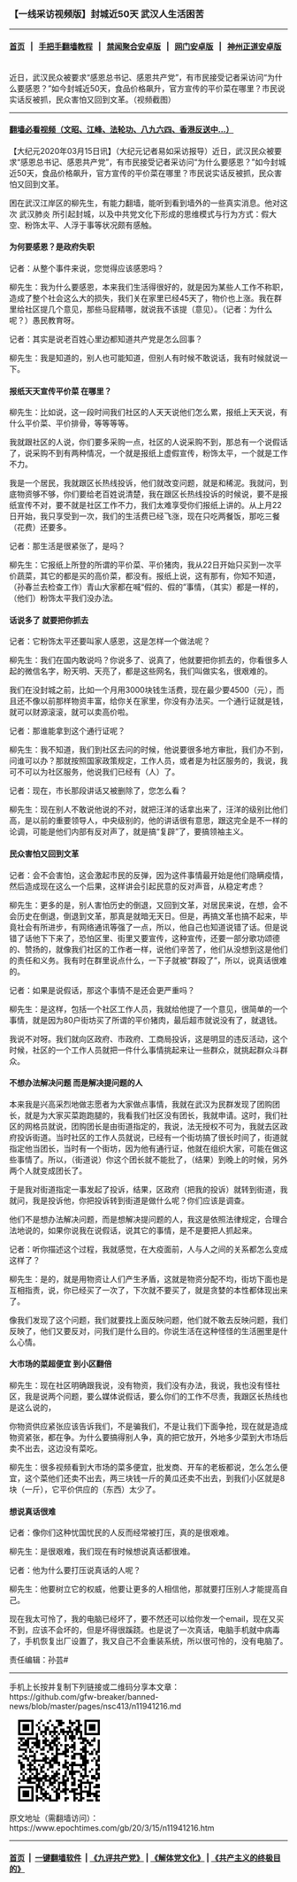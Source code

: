 ### 【一线采访视频版】封城近50天 武汉人生活困苦
------------------------

#### [首页](https://github.com/gfw-breaker/banned-news/blob/master/README.md) &nbsp;&nbsp;|&nbsp;&nbsp; [手把手翻墙教程](https://github.com/gfw-breaker/guides/wiki) &nbsp;&nbsp;|&nbsp;&nbsp; [禁闻聚合安卓版](https://github.com/gfw-breaker/bn-android) &nbsp;&nbsp;|&nbsp;&nbsp; [网门安卓版](https://github.com/oGate2/oGate) &nbsp;&nbsp;|&nbsp;&nbsp; [神州正道安卓版](https://github.com/SzzdOgate/update) 



<div><img alt="" class="aligncenter wp-post-image" src="https://i.epochtimes.com/assets/uploads/2020/03/Untitled-18-600x361.jpg"/>
<div class="red16 caption">
 近日，武汉民众被要求“感恩总书记、感恩共产党”，有市民接受记者采访问“为什么要感恩？”如今封城近50天，食品价格飙升，官方宣传的平价菜在哪里？市民说实话反被抓，民众害怕又回到文革。（视频截图）
</div>
</div><hr/>

#### [翻墙必看视频（文昭、江峰、法轮功、八九六四、香港反送中...）](https://github.com/gfw-breaker/banned-news/blob/master/pages/link3.md)

<div><p>
 【大纪元2020年03月15日讯】（大纪元记者易如采访报导）近日，武汉民众被要求“感恩总书记、感恩共产党”，有市民接受记者采访问“为什么要感恩？”如今封城近50天，食品价格飙升，官方宣传的平价菜在哪里？市民说实话反被抓，民众害怕又回到文革。
</p>
<p>
 困在武汉江岸区的柳先生，有能力翻墙，能听到看到墙外的一些真实消息。他对这次
 <ok href="https://www.epochtimes.com/gb/tag/%E6%AD%A6%E6%B1%89%E8%82%BA%E7%82%8E.html">
  武汉肺炎
 </ok>
 所引起封城，以及中共党文化下形成的思维模式与行为方式：假大空、粉饰太平、人浮于事等状况颇有感触。
</p>
<h4>
 为何要感恩？是政府失职
</h4>
<p>
 记者：从整个事件来说，您觉得应该感恩吗？
</p>
<p>
 柳先生：我为什么要感恩，本来我们生活得很好的，就是因为某些人工作不称职，造成了整个社会这么大的损失，我们关在家里已经45天了，物价也上涨。我在群里给社区提几个意见，那些马屁精哪，就说我不该提（意见）。（记者：为什么呢？）愚民教育呀。
</p>
<p>
 <center>
 </center>
 记者：其实是说老百姓心里边都知道共产党是怎么回事？
</p>
<p>
 柳先生：我是知道的，别人也可能知道，但别人有时候不敢说话，我有时候就说一下。
</p>
<h4>
 报纸天天宣传平价菜 在哪里？
</h4>
<p>
 柳先生：比如说，这一段时间我们社区的人天天说他们怎么累，报纸上天天说，有什么平价菜、平价排骨，等等等等。
</p>
<p>
 我就跟社区的人说，你们要多采购一点，社区的人说采购不到，那总有一个说假话了，说采购不到有两种情况，一个就是报纸上虚假宣传，粉饰太平，一个就是工作不力。
</p>
<p>
 我是一个居民，我就跟区长热线投诉，他们就改变问题，就是和稀泥。我就问，到底物资够不够，你们要给老百姓说清楚，我在跟区长热线投诉的时候说，要不是报纸宣传不对，要不就是社区工作不力，我们太难享受你们报纸上讲的。从上月22日开始，我只享受到一次，我们的生活费已经飞涨，现在只吃两餐饭，那吃三餐（花费）还要多。
</p>
<p>
 记者：那生活是很紧张了，是吗？
</p>
<p>
 柳先生：它报纸上所登的所谓的平价菜、平价猪肉，我从22日开始只买到一次平价蔬菜，其它的都是买的高价菜，都没有。报纸上说，这有那有，你知不知道，（孙春兰去检查工作）青山大家都在喊“假的、假的”事情，（其实）都是一样的，（他们）粉饰太平我们没办法。
</p>
<h4>
 话说多了 就要把你抓去
</h4>
<p>
 记者：它粉饰太平还要叫家人感恩，这是怎样一个做法呢？
</p>
<p>
 柳先生：我们在国内敢说吗？你说多了、说真了，他就要把你抓去的，你看很多人起的微信名字，盼天明、天亮了，都是这些网名，我们叫做实名，很艰难的。
</p>
<p>
 我们在没封城之前，比如一个月用3000块钱生活费，现在最少要4500（元），而且还不像以前那样物资丰富，给你关在家里，你没有办法买。一个通行证就是钱，就可以财源滚滚，就可以卖高价啦。
</p>
<p>
 记者：那谁能拿到这个通行证呢？
</p>
<p>
 柳先生：我不知道，我们到社区去问的时候，他说要很多地方审批，我们办不到，问谁可以办？那就按照国家政策规定，工作人员，或者是为社区服务的，我说，我可不可以为社区服务，他说我们已经有（人）了。
</p>
<p>
 记者：现在，市长那段讲话又被删除了，您怎么看？
</p>
<p>
 柳先生：现在别人不敢说他说的不对，就把汪洋的话拿出来了，汪洋的级别比他们高，是以前的重要领导人，中央级别的，他的讲话很有意思，跟这完全是不一样的论调，可能是他们内部有反对声了，就是搞“复辟”了，要搞领袖主义。
</p>
<h4>
 民众害怕又回到文革
</h4>
<p>
 记者：会不会害怕，这会激起市民的反弹，因为这件事情最开始是他们隐瞒疫情，然后造成现在这么一个后果，这样讲会引起民意的反对声音，从稳定考虑？
</p>
<p>
 柳先生：更多的是，别人害怕历史的倒退，又回到文革，对居民来说，在想，会不会历史在倒退，倒退到文革，那真是就暗无天日。但是，再搞文革也搞不起来，毕竟社会有所进步，有网络通讯等强了一点，所以，他自己也知道说错了话。但是说错了话他下下来了，恐怕区里、街里又要宣传，这种宣传，还要一部分歌功颂德的、赞扬的，就像我们社区的工作者一样，说他们辛苦了，他们从没想到这是他们的责任和义务。我有时在群里说点什么，一下子就被“群殴了”，所以，说真话很难的。
</p>
<p>
 记者：如果是说假话，那这个事情不是还会更严重吗？
</p>
<p>
 柳先生：是这样，包括一个社区工作人员，我就给他提了一个意见，很简单的一个事情，就是因为80户街坊买了所谓的平价猪肉，最后超市就说没有了，就退钱。
</p>
<p>
 我说不对呀。我们就向区政府、市政府、工商局投诉，这是明显的违反活动，这个时候，社区的一个工作人员就把一件什么事情挑起来让一些群众，就挑起群众斗群众。
</p>
<h4>
 不想办法解决问题 而是解决提问题的人
</h4>
<p>
 本来我是兴高采烈地做志愿者为大家做点事情，我就在武汉为民群发现了团购团长，就是为大家买菜跑跑腿的，我看我们社区没有团长，我就申请。这时，我们社区的网格员就说，团购团长是由街道指定的，我说，法无授权不可为，我就去区政府投诉街道。当时社区的工作人员就说，已经有一个街坊搞了很长时间了，街道就指定他当团长，当时有一个街坊，因为他有通行证，他就在组织大家，可能在做这些事情了。所以，（街道说）你这个团长就不能批了，（结果）到晚上的时候，另外两个人就变成团长了。
</p>
<p>
 于是我对街道指定一事发起了投诉，结果，区政府（把我的投诉）就转到街道，我就问，我是投诉他，你把投诉转到街道是做什么呢？你们应该是调查。
</p>
<p>
 他们不是想办法解决问题，而是想解决提问题的人，我这是依照法律规定，合理合法地说的，如果你说我在说假话，说其它的事情，是不是要把人抓起来。
</p>
<p>
 记者：听你描述这个过程，我就感觉，在大疫面前，人与人之间的关系都怎么变成这样了？
</p>
<p>
 柳先生：是的，就是用物资让人们产生矛盾，这就是物资分配不均，街坊下面也是互相指责，说，你已经买了一次了，下次就不要买了，就是贪婪的本性都体现出来了。
</p>
<p>
 像我们发现了这个问题，我们就要找上面反映问题，他们就不敢去反映问题，我们反映了，他们又要反对，问我们是什么目的。你说生活在这种怪怪的生活圈里是什么心情。
</p>
<h4>
 大市场的菜超便宜 到小区翻倍
</h4>
<p>
 柳先生：现在社区明确跟我说，没有物资，我们没有办法，我说，我也没有怪社区，我是说两个问题，要么媒体说假话，要么你们的工作不尽责，我跟区长热线也是这么说的，
</p>
<p>
 你物资供应紧张应该告诉我们，不是骗我们，不是让我们下面争抢，现在就是造成物资紧张，都在争。为什么要搞得别人争，真的把它放开，外地多少菜到大市场后卖不出去，这边没有菜吃。
</p>
<p>
 柳先生：很多视频看到大市场的菜多便宜，批发商、开车的老板都说，怎么怎么便宜，这个菜他们还卖不出去，两三块钱一斤的黄瓜还卖不出去，到我们小区就是8块（一斤），它平价供应的（东西）太少了。
</p>
<h4>
 想说真话很难
</h4>
<p>
 记者：像你们这种忧国忧民的人反而经常被打压，真的是很艰难。
</p>
<p>
 柳先生：是很艰难，我们现在有时候想说真话都很难。
</p>
<p>
 记者：他为什么要打压说真话的人呢？
</p>
<p>
 柳先生：他要树立它的权威，他要让更多的人相信他，那就要打压别人才能提高自己。
</p>
<p>
 现在我太可怜了，我的电脑已经坏了，要不然还可以给你发一个email，现在又买不到，应该不会坏的，但是坏得很蹊跷。也是说了一次真话，电脑手机就中病毒了，手机恢复出厂设置了，我又自己不会重装系统，所以很可怜的，没有电脑了。
</p>
<p>
 责任编辑：孙芸#
</p>
</div>
<hr/>
手机上长按并复制下列链接或二维码分享本文章：<br/>
https://github.com/gfw-breaker/banned-news/blob/master/pages/nsc413/n11941216.md <br/>
<a href='https://github.com/gfw-breaker/banned-news/blob/master/pages/nsc413/n11941216.md'><img src='https://github.com/gfw-breaker/banned-news/blob/master/pages/nsc413/n11941216.md.png'/></a> <br/>
原文地址（需翻墙访问）：https://www.epochtimes.com/gb/20/3/15/n11941216.htm


------------------------
#### [首页](https://github.com/gfw-breaker/banned-news/blob/master/README.md) &nbsp;|&nbsp; [一键翻墙软件](https://github.com/gfw-breaker/nogfw/blob/master/README.md) &nbsp;| [《九评共产党》](https://github.com/gfw-breaker/9ping.md/blob/master/README.md#九评之一评共产党是什么) | [《解体党文化》](https://github.com/gfw-breaker/jtdwh.md/blob/master/README.md) | [《共产主义的终极目的》](https://github.com/gfw-breaker/gczydzjmd.md/blob/master/README.md)


<img src='http://gfw-breaker.win/banned-news/pages/nsc413/n11941216.md' width='0px' height='0px'/>